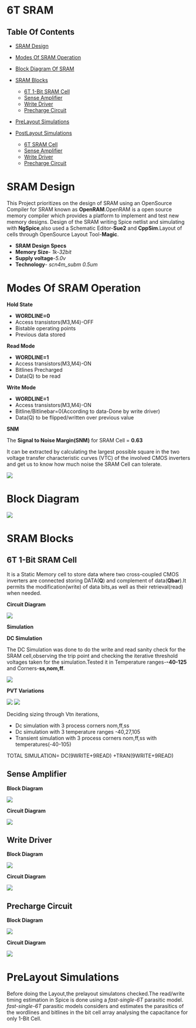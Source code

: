 # 6T SRAM

## Table Of Contents
- [SRAM Design](https://github.com/satabdi25-2000/vlsilabSRAM#sram-design)
- [Modes Of SRAM Operation](https://github.com/satabdi25-2000/vlsilabSRAM#modes-of-sram-operation)
- [Block Diagram Of SRAM](https://github.com/satabdi25-2000/vlsilabSRAM#block-diagram-of-sram)
- [SRAM Blocks](https://github.com/satabdi25-2000/vlsilabSRAM#sram-blocks)
  - [6T 1-Bit SRAM Cell](https://github.com/satabdi25-2000/vlsilabSRAM#6T-1-Bit-SRAM-Cell)
  - [Sense Amplifier](https://github.com/satabdi25-2000/vlsilabSRAM#sense-amplifier)
  - [Write Driver](https://github.com/satabdi25-2000/vlsilabSRAM#write-driver)
  - [Precharge Circuit](https://github.com/satabdi25-2000/vlsilabSRAM#precharge-circuit)

- [PreLayout Simulations](https://github.com/satabdi25-2000/vlsilabSRAM#PreLayout-Simulations)
- [PostLayout Simulations](https://github.com/satabdi25-2000/vlsilabSRAM#PostLayout-Simulations)
  - [6T SRAM Cell](https://github.com/satabdi25-2000/vlsilabSRAM#6t-sram-cell)
  - [Sense Amplifier](https://github.com/satabdi25-2000/vlsilabSRAM#sense-amplifier)
  - [Write Driver](https://github.com/satabdi25-2000/vlsilabSRAM#write-driver)
  - [Precharge Circuit](https://github.com/satabdi25-2000/vlsilabSRAM#prechrage-circuit)



# SRAM Design
This Project prioritizes on the design of SRAM using an OpenSource Compiler for SRAM known as **OpenRAM**.OpenRAM is a open source memory compiler which provides a platform to implement and test new memory designs. Design of the SRAM writing Spice netlist and simulating with **NgSpice**,also used a Schematic Editor-**Sue2** and **CppSim**.Layout of cells through OpenSource Layout Tool-**Magic**.

- **SRAM Design Specs** 
- **Memory Size**- *1k-32bit* 
- **Supply voltage**-*5.0v* 
- **Technology**- *scn4m_subm 0.5um*


# Modes Of SRAM Operation
 
 **Hold State**

- **WORDLINE=0** 
- Access transistors(M3,M4)-OFF
- Bistable operating points
- Previous data stored
 
 **Read Mode**
 
- **WORDLINE=1**
- Access transistors(M3,M4)-ON
- Bitlines Precharged
- Data(Q) to be read
 
 **Write Mode**
 
- **WORDLINE=1**
- Access transistors(M3,M4)-ON
- Bitline/Bitlinebar=0(According to data-Done by write driver)
- Data(Q) to be flipped/written over previous value
 
 **SNM**

The **Signal to Noise Margin(SNM)** for SRAM Cell = **0.63** 

It can be extracted by calculating the largest possible square in the two voltage transfer characteristic curves (VTC) of the involved CMOS inverters and get us to know how much noise the SRAM Cell can tolerate.

 
 ![](https://github.com/satabdi25-2000/vlsilabSRAM/blob/master/Simulation/SNM6T.png)
 
 
 
 
 
 
 
 # Block Diagram
![](https://github.com/satabdi25-2000/vlsilabSRAM/blob/master/BlockDiagram/SRAM.png)







# SRAM Blocks

## 6T 1-Bit SRAM Cell

It is a Static Memory cell to store data where two cross-coupled CMOS inverters are connected storing DATA(**Q**) and complement of data(**Qbar**).It permits the modification(write) of data bits,as well as their retrieval(read) when needed.

**Circuit Diagram**

![](https://github.com/satabdi25-2000/vlsilabSRAM/blob/master/CircuitDiagram/6TSRAM.png)

**Simulation**

**DC Simulation**

The DC Simulation was done to do the write and read sanity check for the SRAM cell,observing the trip point and checking the iterative threshold voltages taken for the simulation.Tested it in Temperature ranges-**-40-125** and Corners-**ss,nom,ff**.

![](https://github.com/satabdi25-2000/vlsilabSRAM/blob/master/Simulation/DCsimulation.png)


**PVT Variations**

![](https://github.com/satabdi25-2000/vlsilabSRAM/blob/master/BlockDiagram/PVT1.png)
![](https://github.com/satabdi25-2000/vlsilabSRAM/blob/master/BlockDiagram/PVT2.png)

Deciding sizing through Vtn iterations,
- Dc simulation with 3 process corners nom,ff,ss 
- Dc simulation with 3 temperature ranges -40,27,105
- Transient simulation with 3 process corners nom,ff,ss with temperatures(-40-105)

TOTAL SIMULATION= DC(9WRITE+9READ) +TRAN(9WRITE+9READ)



## Sense Amplifier

**Block Diagram**

![](https://github.com/satabdi25-2000/vlsilabSRAM/blob/master/BlockDiagram/SENSEAMPLIFIER.png)


**Circuit Diagram**

![](https://github.com/satabdi25-2000/vlsilabSRAM/blob/master/CircuitDiagram/SenseAmplifier.png)


## Write Driver

**Block Diagram**

![](https://github.com/satabdi25-2000/vlsilabSRAM/blob/master/BlockDiagram/WRITEDRIVER.png)


**Circuit Diagram**

![](https://github.com/satabdi25-2000/vlsilabSRAM/blob/master/CircuitDiagram/SenseAmplifier.png)

## Precharge Circuit

**Block Diagram**

![](https://github.com/satabdi25-2000/vlsilabSRAM/blob/master/BlockDiagram/PRECHARGECELL.png)


**Circuit Diagram**

![](https://github.com/satabdi25-2000/vlsilabSRAM/blob/master/CircuitDiagram/SenseAmplifier.png)


# PreLayout Simulations

Before doing the Layout,the prelayout simulatons checked.The read/write timing estimation in Spice is done using a *fast-single-6T* parasitic model.
*fast-single-6T* parasitic models considers and estimates the parasitics of the wordlines and bitlines in the bit cell array analysing the capacitance for only 1-Bit Cell.


